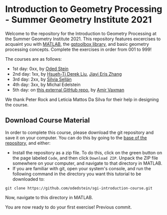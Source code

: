 # Introduction to Geometry Processing - Summer Geometry Institute 2021

Welcome to the repository for the Introduction to Geometry Processing at the Summer Geometry Institute 2021.
This repository features excercises to acquaint you with [MATLAB](https://www.mathworks.com/campaigns/products/trials.html?prodcode=ML), the [gptoolbox library](https://github.com/odedstein/sgi-introduction-course/blob/main/002_gptoolbox/002_gptoolbox.md), and basic geometry processing concepts.
Complete the exercises in order from 001 to 999!

The courses are as follows:
* 1st day: 0xx, by [Oded Stein](https://odedstein.com/)
* 2nd day: 1xx, by [Hsueh-Ti Derek Liu](https://www.dgp.toronto.edu/~hsuehtil/), [Jiayi Eris Zhang](https://eriszhang.github.io)
* 3rd day: 2xx, by [Silvia Sellán](http://dgp.toronto.edu/~sgsellan/)
* 4th day: 3xx, by Michal Edelstein
* 5th day: on [this external GitHub repo](https://github.com/SGI-2021/directional-fields-tutorial), by [Amir Vaxman](https://webspace.science.uu.nl/~vaxma001/)

We thank Peter Rock and Leticia Mattos Da Silva for their help in designing the course.


## Download Course Material 

In order to complete this course, please download the git repository and save
it on your computer.
You can do this by going to the
[base of the repository](https://github.com/odedstein/sgi-introduction-course),
and either:

* Install the repository as a zip file.
To do this, click on the green button on the page labeled `Code`, and then
click `Download ZIP`.
Unpack the ZIP file somewhere on your computer, and navigate to that directory
in MATLAB.
* If you are familiar with git, open your system's console, and run the
following command in the directory you want this tutorial to be downloaded to:
```
git clone https://github.com/odedstein/sgi-introduction-course.git
```
Now, navigate to this directory in MATLAB.

You are now ready to do your first exercise! Previous commit.


